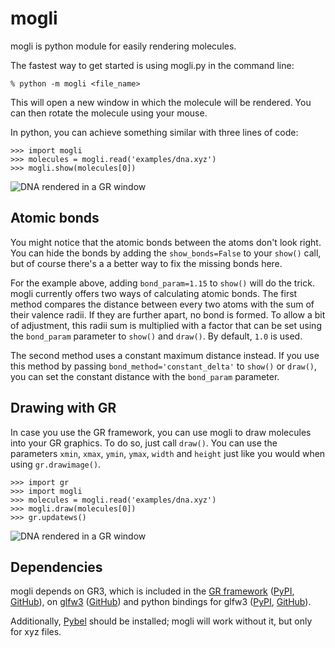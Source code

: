 # mogli

mogli is python module for easily rendering molecules.

The fastest way to get started is using mogli.py in the command line:
```
% python -m mogli <file_name> 
```

This will open a new window in which the molecule will be rendered. You can then rotate the molecule using your mouse.

In python, you can achieve something similar with three lines of code:
```
>>> import mogli
>>> molecules = mogli.read('examples/dna.xyz')
>>> mogli.show(molecules[0])
```
![DNA rendered in a GR window](https://raw.githubusercontent.com/FlorianRhiem/mogli/doc-images/dna-cli.png)

## Atomic bonds
You might notice that the atomic bonds between the atoms don't look right. You can hide the bonds by adding the `show_bonds=False` to your `show()` call, but of course there's a a better way to fix the missing bonds here.

For the example above, adding `bond_param=1.15` to `show()` will do the trick. mogli currently offers two ways of calculating atomic bonds. The first method compares the distance between every two atoms with the sum of their valence radii. If they are further apart, no bond is formed. To allow a bit of adjustment, this radii sum is multiplied with a factor that can be set using the `bond_param` parameter to `show()` and `draw()`. By default, `1.0` is used.

The second method uses a constant maximum distance instead. If you use this method by passing `bond_method='constant_delta'` to `show()` or `draw()`, you can set the constant distance with the `bond_param` parameter.

## Drawing with GR
In case you use the GR framework, you can use mogli to draw molecules into your GR graphics. To do so, just call `draw()`. You can use the parameters `xmin`, `xmax`, `ymin`, `ymax`, `width` and `height` just like you would when using `gr.drawimage()`.

```
>>> import gr
>>> import mogli
>>> molecules = mogli.read('examples/dna.xyz')
>>> mogli.draw(molecules[0])
>>> gr.updatews()
```
![DNA rendered in a GR window](https://raw.githubusercontent.com/FlorianRhiem/mogli/doc-images/dna-gr.png)

## Dependencies
mogli depends on GR3, which is included in the [GR framework](http://gr-framework.org/) ([PyPI]( https://pypi.python.org/pypi/gr), [GitHub](https://github.com/jheinen/gr)), on [glfw3](http://www.glfw.org/) ([GitHub](https://github.com/glfw/glfw)) and python bindings for glfw3 ([PyPI](https://pypi.python.org/pypi/glfw), [GitHub](https://github.com/FlorianRhiem/pyGLFW)).

Additionally, [Pybel](http://openbabel.org/docs/dev/UseTheLibrary/Python_Pybel.html) should be installed; mogli will work without it, but only for xyz files.